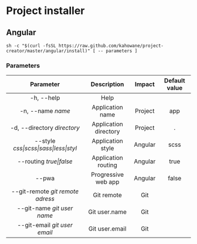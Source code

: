 # Project installer

## Angular

```
sh -c "$(curl -fsSL https://raw.github.com/kahowane/project-creator/master/angular/install)" [ -- parameters ]
```

### Parameters

|Parameter|Description|Impact|Default value|
|:-:|:-:|:-:|:-:|
|-h, --help|Help|||
|-n, --name *name*|Application name|Project|app|
|-d, --directory *directory*|Application directory|Project|.|
|--style *css\|scss\|sass\|less\|styl*|Application style|Angular|scss|
|--routing *true\|false*|Application routing|Angular|true|
|--pwa|Progressive web app|Angular|false|
|--git-remote *git remote adress*|Git remote|Git||
|--git-name *git user name*|Git user.name|Git||
|--git-email *git user email*|Git user.email|Git||
